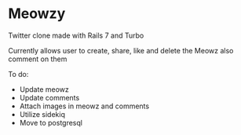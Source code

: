 # Meowzy

Twitter clone made with Rails 7 and Turbo

Currently allows user to create, share, like and delete the Meowz also comment on them

To do:

- Update meowz
- Update comments
- Attach images in meowz and comments
- Utilize sidekiq
- Move to postgresql